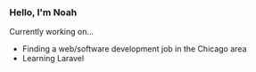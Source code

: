 ### Hello, I'm Noah

Currently working on...
- Finding a web/software development job in the Chicago area
- Learning Laravel
